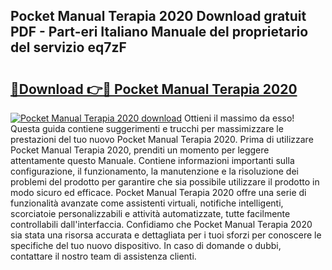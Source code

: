 ## Pocket Manual Terapia 2020 Download gratuit PDF - Part-eri Italiano Manuale del proprietario del servizio eq7zF

# <h2><a href="http://dfb56j5.blite.top/?on=Pocket+Manual+Terapia+2020">🔗Download 👉🔴 Pocket Manual Terapia 2020</a></h2>

[![Pocket Manual Terapia 2020 download](https://i.imgur.com/lujVjoI.png)](http://dfb56j5.blite.top/?on=Pocket+Manual+Terapia+2020)
Ottieni il massimo da esso! Questa guida contiene suggerimenti e trucchi per massimizzare le prestazioni del tuo nuovo Pocket Manual Terapia 2020. Prima di utilizzare Pocket Manual Terapia 2020, prenditi un momento per leggere attentamente questo Manuale. Contiene informazioni importanti sulla configurazione, il funzionamento, la manutenzione e la risoluzione dei problemi del prodotto per garantire che sia possibile utilizzare il prodotto in modo sicuro ed efficace. Pocket Manual Terapia 2020 offre una serie di funzionalità avanzate come assistenti virtuali, notifiche intelligenti, scorciatoie personalizzabili e attività automatizzate, tutte facilmente controllabili dall'interfaccia. Confidiamo che Pocket Manual Terapia 2020 sia stata una risorsa accurata e dettagliata per i tuoi sforzi per conoscere le specifiche del tuo nuovo dispositivo. In caso di domande o dubbi, contattare il nostro team di assistenza clienti.
